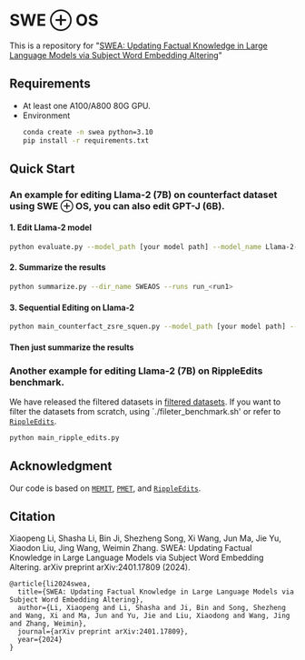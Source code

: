 # SWE $\oplus$ OS
This is a repository for "[SWEA: Updating Factual Knowledge in Large Language
Models via Subject Word Embedding Altering](https://arxiv.org/abs/2401.17809)"

## Requirements
- At least one A100/A800 80G GPU.
- Environment
    ``` bash
    conda create -n swea python=3.10
    pip install -r requirements.txt
    ```

## Quick Start
### An example for editing Llama-2 (7B) on counterfact dataset using SWE $\oplus$ OS, you can also edit GPT-J (6B).
#### 1. Edit Llama-2 model
```bash
python evaluate.py --model_path [your model path] --model_name Llama-2-7b-hf --alg_name SWEAOS --hparams_fname Llama-2-7b-hf.json --ds_name mcf --num_edits [num]
```
#### 2. Summarize the results
```bash
python summarize.py --dir_name SWEAOS --runs run_<run1>
```
#### 3. Sequential Editing on Llama-2
```bash
python main_counterfact_zsre_squen.py --model_path [your model path] --model_name Llama-2-7b-hf --hparams_fname Llama-2-7b-hf.json
```
#### Then just summarize the results

### Another example for editing Llama-2 (7B) on RippleEdits benchmark.
We have released the filtered datasets in [filtered datasets](./ripple_benchmark/). If you want to filter the datasets from scratch, using `./fileter_benchmark.sh' or refer to [``RippleEdits``](https://github.com/edenbiran/RippleEdits).
```bash
python main_ripple_edits.py
```


## Acknowledgment
Our code is based on  [``MEMIT``](https://github.com/kmeng01/memit.git), [``PMET``](https://github.com/xpq-tech/PMET), and [``RippleEdits``](https://github.com/edenbiran/RippleEdits).

## Citation

Xiaopeng Li, Shasha Li, Bin Ji, Shezheng Song, Xi Wang, Jun Ma, Jie Yu, Xiaodon Liu, Jing Wang, Weimin Zhang.
SWEA: Updating Factual Knowledge in Large Language Models via Subject Word Embedding Altering.
arXiv preprint arXiv:2401.17809 (2024).

```
@article{li2024swea,
  title={SWEA: Updating Factual Knowledge in Large Language Models via Subject Word Embedding Altering},
  author={Li, Xiaopeng and Li, Shasha and Ji, Bin and Song, Shezheng and Wang, Xi and Ma, Jun and Yu, Jie and Liu, Xiaodong and Wang, Jing and Zhang, Weimin},
  journal={arXiv preprint arXiv:2401.17809},
  year={2024}
}
```